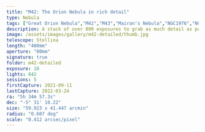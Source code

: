 ```yaml
---
title: "M42: The Orion Nebula in rich detail"
type: Nebula
tags: ["Great Orion Nebula","M42","M43","Mairan's Nebula","NGC1976","NGC1982","Orion Nebula","The star θ1Ori","The star θ2Ori"]
description: A stack of over 800 exposures to grab as much detail as possible.
image: /assets/images/gallery/m42-detailed/thumb.jpg
telescope: Stellina
length: "400mm"
aperture: "80mm"
signature: true
folder: m42-detailed
exposure: 10
lights: 842
sessions: 5
firstCapture: 2021-09-11 
lastCapture: 2022-03-24
ra: "5h 34m 57.3s"
dec: "-5° 31' 10.22"
size: "59.923 x 41.447 arcmin"
radius: "0.607 deg"
scale: "0.412 arcsec/pixel"
---
```

